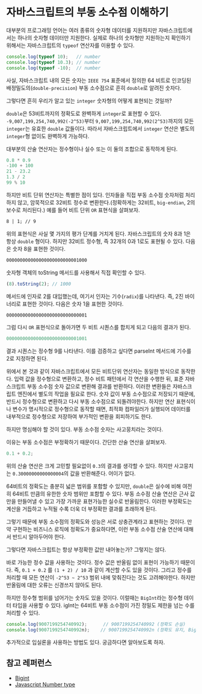 # 자바스크립트의 부동 소수점 이해하기

대부분의 프로그래밍 언어는 여러 종류의 숫자형 데이터를 지원하지만 자바스크립트에서는 하나의 숫자형 데이터만 지원한다. 실제로 하나의 숫자형만 지원하는지 확인하기 위해서는 자바스크립트의  `typeof` 연산자를 이용할 수 있다.

```javascript
console.log(typeof 10);   // number
console.log(typeof 10.3); // number
console.log(typeof -10);  // number
```

사실, 자바스크립트 내의 모든 숫자는 `IEEE 754` 표준에서 정의한 64 비트로 인코딩된 배정밀도의(`double-precision`) 부동 소수점으로 흔히 `double`로 알려진 숫자다.

그렇다면 흔히 우리가 알고 있는 `integer` 숫자형의 어떻게 표현되는 것일까?

`double`은 53비트까지의 정확도로 완벽하게 `integer`로 표현할 수 있다. `-9,007,199,254,740,992(-2^53)`부터 `9,007,199,254,740,992(2^53)`까지의 모든 `integer`는 유효한 `double` 값들이다. 따라서 자바스크립트에서 `integer` 연산은 별도의 `integer`형 없이도 완벽하게 가능하다.

대부분의 산술 연산자는 정수형이나 실수 또는 이 둘의 조합으로 동작하게 된다.

```javascript
0.8 * 0.9
-100 + 100
21 - 23.2
1.3 / 2
99 % 10
```

하지만 비트 단위 연산자는 특별한 점이 있다. 인자들을 직접 부동 소수점 숫자처럼 처리하지 않고, 암묵적으로 32비트 정수로 변환한다.(정확하게는 32비트, `big-endian`, 2의 보수로 처리된다.) 예를 들어 비트 단위 `OR` 표현식을 살펴보자.

```markdown
8 | 1; // 9
```

위의 표현식은 사실 몇 가지의 평가 단계를 거치게 된다. 자바스크립트의 숫자 8과 1은 항상 `double` 형이다. 하지만 32비트 정수형, 즉 32개의 0과 1로도 표현될 수 있다. 다음은 숫자 8을 표현한 것이다.

```markdown
000000000000000000000000001000
```

숫자형 객체의 toString 메서드를 사용해서 직접 확인할 수 있다.

```javascript
(8).toString(2); // 1000
```

메서드에 인자로 2를 대입했는데, 여기서 인자는 기수(`radix`)를 나타낸다. 즉, 2진 바이너리로 표현한 것이다. 다음은 숫자 1을 표현한 것이다.

```markdown
000000000000000000000000000001
```

그럼 다시 `OR` 표현식으로 돌아가면 두 비트 시퀀스를 합치게 되고 다음의 결과가 된다.

```javascript
000000000000000000000000001001
```

결과 시퀀스는 정수형 9를 나타낸다. 이를 검증하고 싶다면 parseInt 메서드에 기수를 2로 지정하면 된다.

위에서 본 것과 같이 자바스크립트에서 모든 비트단위 연산자는 동일한 방식으로 동작한다. 입력 값을 정수형으로 변환하고, 정수 비트 패턴에서 각 연산을 수행한 뒤, 표준 자바스크립트 부동 소수점 숫자 값으로 변환해 결과를 반환하다. 이러한 변환들은 자바스크립트 엔진에서 별도의 작업을 필요로 한다. 숫자 값이 부동 소수점으로 저장되기 때문에, 반드시 정수형으로 변환하고 다시 부동 소수점으로 되돌려야한다. 하지만 연산 표현식이나 변수가 명시적으로 정수형으로 동작할 때면, 최적화 컴파일러가 실행되어 데이터를 내부적으로 정수형으로 저장하여 부가적인 변환을 회피하기도 한다.

하지만 명심해야 할 것이 있다. 부동 소수점 숫자는 사고뭉치라는 것이다.

이유는 부동 소수점은 부정확하기 때문이다. 간단한 산술 연산을 살펴보자.

```javascript
0.1 + 0.2;
```

위의 산술 연산은 크게 고민할 필요없이 `0.3`의 결과를 생각할 수 있다. 하지만 사고뭉치는 `0.30000000000000004`의 값을 반환해준다. 어이가 없다.

64비트의 정확도는 충분히 넓은 범위를 포함할 수 있지만, `double`은 실수에 비해 여전히 64비트 만큼의 유한한 숫자 범위만 포함할 수 있다. 부동 소수점 산술 연산은 근사 값만을 만들어낼 수 있고 가장 가까운 표현가능한 실수로 반올림한다. 이러한 부정확도는 계산을 거듭하고 누적될 수록 더욱 더 부정확한 결과를 초래하게 된다.

그렇기 때문에 부동 소수점의 정확도와 성능은 서로 상충관계라고 표현하는 것이다. 만약 구현하는 비즈니스 로직에 정확도가 중요하다면, 이런 부동 소수점 산술 연산에 대해서 반드시 알아두어야 한다.

그렇다면 자바스크립트는 항상 부정확한 값만 내어놓는가? 그렇지는 않다.

바로 가능한 정수 값을 사용하는 것이다. 정수 값은 반올림 없이 표현이 가능하기 때문이다. 즉, `0.1 + 0.2` 를 `(1 + 2) / 10` 과 같이 계산할 수도 있을 것이다. 그리고 정수를 처리할 때 모든 연산이 `-2^53 ~ 2^53` 범위 내에 맞춰진다는 것도 고려해야한다. 하지만 반올림에 대한 오류는 신경쓰지 않아도 된다.

하지만 정수형 범위를 넘어가는 숫자도 있을 것이다. 이럴때는 `BigInt`라는 정수형 데이터 타입을 사용할 수 있다. igInt는 64비트 부동 소수점이 가진 정밀도 제한을 넘는 수를 처리할 수 있다.

```javascript
console.log(9007199254740992);      // 9007199254740992 (정확도 손실)
console.log(9007199254740992n);    // 9007199254740992n (정확도 유지, BigInt)
```

추가적으로 입실론을 사용하는 방법도 있다. 궁금하다면 알아보도록 하자.

## 참고 레퍼런스

- [Bigint](https://developer.mozilla.org/ko/docs/Web/JavaScript/Reference/Global_Objects/BigInt)
- [Javascript Number type](https://developer.mozilla.org/ko/docs/Web/JavaScript/Reference/Global_Objects/Number)
